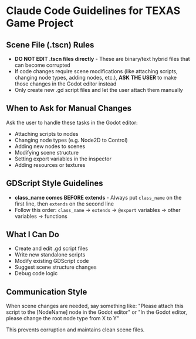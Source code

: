 # Claude Code Guidelines for TEXAS Game Project

## Scene File (.tscn) Rules
- **DO NOT EDIT .tscn files directly** - These are binary/text hybrid files that can become corrupted
- If code changes require scene modifications (like attaching scripts, changing node types, adding nodes, etc.), **ASK THE USER** to make those changes in the Godot editor instead
- Only create new .gd script files and let the user attach them manually

## When to Ask for Manual Changes
Ask the user to handle these tasks in the Godot editor:
- Attaching scripts to nodes
- Changing node types (e.g. Node2D to Control)
- Adding new nodes to scenes
- Modifying scene structure
- Setting export variables in the inspector
- Adding resources or textures

## GDScript Style Guidelines
- **class_name comes BEFORE extends** - Always put `class_name` on the first line, then `extends` on the second line
- Follow this order: `class_name` → `extends` → `@export` variables → other variables → functions

## What I Can Do
- Create and edit .gd script files
- Write new standalone scripts
- Modify existing GDScript code
- Suggest scene structure changes
- Debug code logic

## Communication Style
When scene changes are needed, say something like:
"Please attach this script to the [NodeName] node in the Godot editor"
or
"In the Godot editor, please change the root node type from X to Y"

This prevents corruption and maintains clean scene files.